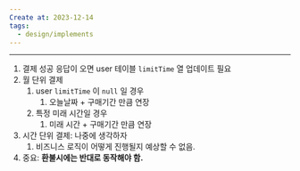 ```yaml
---
Create at: 2023-12-14
tags:
  - design/implements
---
```

---

1. 결제 성공 응답이 오면 user 테이블 `limitTime` 열 업데이트 필요
2. 월 단위 결제
	1. user `limitTime` 이 `null` 일 경우
		1. 오늘날짜 + 구매기간 만큼 연장
	2. 특정 미래 시간일 경우
		1. 미래 시간 + 구매기간 만큼 연장
3. 시간 단위 결제: 나중에 생각하자
	1. 비즈니스 로직이 어떻게 진행될지 예상할 수 없음.
4. 중요: **환불시에는 반대로 동작해야 함.**